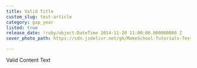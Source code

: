 ```yaml
---
title: Valid Title
custom_slug: test-article
category: gap_year
listed: true
release_date: !ruby/object:DateTime 2014-11-20 11:00:00.000000000 Z
cover_photo_path: https://cdn.jsdelivr.net/gh/MakeSchool-Tutorials-Test/News_Tests@04d4c1501c0113a0c70aede7532f6699622de9d4/0ad2498a-b1b9-4edb-a17e-75c86a45ad2f/cover_photo.jpeg

---
```

Valid Content Text